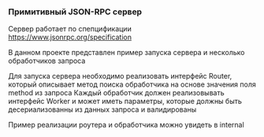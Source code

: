 ### Примитивный JSON-RPC сервер

Сервер работает по спепцификации https://www.jsonrpc.org/specification

В данном проекте представлен пример запуска сервера и несколько обработчиков запроса

Для запуска сервера необходимо реализовать интерфейс Router, который описывает метод поиска обработчика на основе значения поля method из запроса
Каждый обработчик должен реализовывать интерфейс Worker и может иметь параметры, которые должны быть десериализованны из данных запроса и валидированы

Пример реализации роутера и обработчика можно увидеть в internal